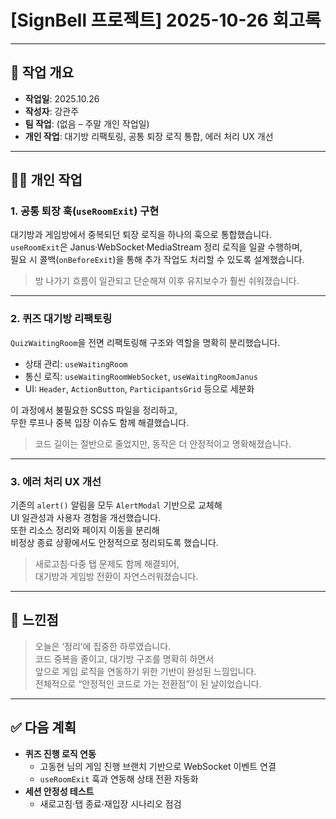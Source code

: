 # [SignBell 프로젝트] 2025-10-26 회고록

---

## 📝 작업 개요

* **작업일**: 2025.10.26
* **작성자**: 강관주
* **팀 작업**: (없음 – 주말 개인 작업일)
* **개인 작업**: 대기방 리팩토링, 공통 퇴장 로직 통합, 에러 처리 UX 개선

---

## 👨‍💻 개인 작업

### 1. 공통 퇴장 훅(`useRoomExit`) 구현

대기방과 게임방에서 중복되던 퇴장 로직을 하나의 훅으로 통합했습니다.  
`useRoomExit`은 Janus·WebSocket·MediaStream 정리 로직을 일괄 수행하며,  
필요 시 콜백(`onBeforeExit`)을 통해 추가 작업도 처리할 수 있도록 설계했습니다.

> 방 나가기 흐름이 일관되고 단순해져 이후 유지보수가 훨씬 쉬워졌습니다.

---

### 2. 퀴즈 대기방 리팩토링

`QuizWaitingRoom`을 전면 리팩토링해 구조와 역할을 명확히 분리했습니다.
- 상태 관리: `useWaitingRoom`
- 통신 로직: `useWaitingRoomWebSocket`, `useWaitingRoomJanus`
- UI: `Header`, `ActionButton`, `ParticipantsGrid` 등으로 세분화

이 과정에서 불필요한 SCSS 파일을 정리하고,  
무한 루프나 중복 입장 이슈도 함께 해결했습니다.

> 코드 길이는 절반으로 줄었지만, 동작은 더 안정적이고 명확해졌습니다.

---

### 3. 에러 처리 UX 개선

기존의 `alert()` 알림을 모두 `AlertModal` 기반으로 교체해  
UI 일관성과 사용자 경험을 개선했습니다.  
또한 리소스 정리와 페이지 이동을 분리해  
비정상 종료 상황에서도 안정적으로 정리되도록 했습니다.

> 새로고침·다중 탭 문제도 함께 해결되어,  
> 대기방과 게임방 전환이 자연스러워졌습니다.

---

## 🤔 느낀점

> 오늘은 ‘정리’에 집중한 하루였습니다.  
> 코드 중복을 줄이고, 대기방 구조를 명확히 하면서  
> 앞으로 게임 로직을 연동하기 위한 기반이 완성된 느낌입니다.  
> 전체적으로 “안정적인 코드로 가는 전환점”이 된 날이었습니다.

---

## ✅ 다음 계획

* **퀴즈 진행 로직 연동**
  - 고동현 님의 게임 진행 브랜치 기반으로 WebSocket 이벤트 연결
  - `useRoomExit` 훅과 연동해 상태 전환 자동화
* **세션 안정성 테스트**
  - 새로고침·탭 종료·재입장 시나리오 점검
